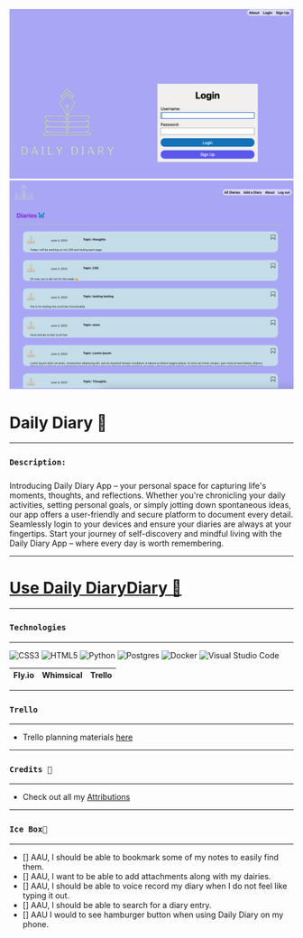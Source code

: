 ![](main_app/static/images/README.imgs/splash-pg.png)
![](main_app/static/images/README.imgs/index-pg.png)

# Daily Diary 🦋

*** 
### `Description:`
##### 
Introducing Daily Diary App – your personal space for capturing life's moments, thoughts, and reflections. Whether you're chronicling your daily activities, setting personal goals, or simply jotting down spontaneous ideas, our app offers a user-friendly and secure platform to document every detail. Seamlessly login to your devices and ensure your diaries are always at your fingertips. Start your journey of self-discovery and mindful living with the Daily Diary App – where every day is worth remembering.

***

# [Use Daily DiaryDiary 🦋 ](https://daily-diary-kb.fly.dev/) 
***

### `Technologies`
***
![CSS3](https://img.shields.io/badge/css3-%231572B6.svg?style=for-the-badge&logo=css3&logoColor=white)
![HTML5](https://img.shields.io/badge/html5-%23E34F26.svg?style=for-the-badge&logo=html5&logoColor=white)
![Python](https://img.shields.io/badge/python-3670A0?style=for-the-badge&logo=python&logoColor=ffdd54)
![Postgres](https://img.shields.io/badge/postgres-%23316192.svg?style=for-the-badge&logo=postgresql&logoColor=white)
![Docker](https://img.shields.io/badge/docker-%230db7ed.svg?style=for-the-badge&logo=docker&logoColor=white)
![Visual Studio Code](https://img.shields.io/badge/Visual%20Studio%20Code-0078d7.svg?style=for-the-badge&logo=visual-studio-code&logoColor=white)

|Fly.io   |Whimsical  | Trello
|:-------:| -----:|-- |

***
### `Trello`
***
* Trello planning materials [here](https://trello.com/b/4wRhwbE5/daily-diary-%F0%9F%A6%8B)
***

### `Credits 🙌`
***
* Check out all my [Attributions](https://docs.google.com/document/d/16E9jMZazlJsAVt73zyv63EO5j3Y5WJF1xETt3l5MJAs/edit)

***
### `Ice Box🧊`
*** 
- [] AAU, I should be able to bookmark some of my notes to easily find them.
- [] AAU, I want to be able to add attachments along with my dairies.
- [] AAU, I should be able to voice record my diary when I do not feel like typing it out.
- [] AAU, I should be able to search for a diary entry.
- [] AAU I would to see hamburger button when using Daily Diary on my phone.